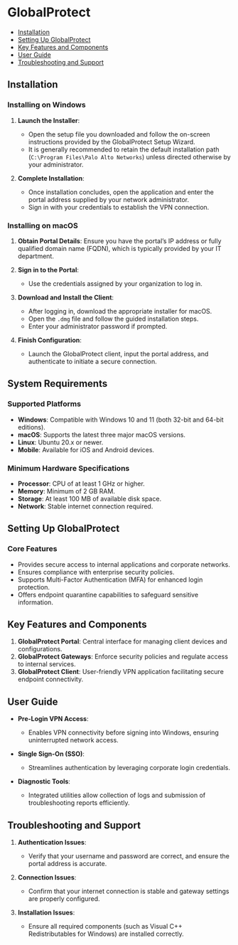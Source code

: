 # GlobalProtect

* [Installation](#installation)
* [Setting Up GlobalProtect](#setting-up-globalprotect)
* [Key Features and Components](#key-features-and-components)
* [User Guide](#user-guide)
* [Troubleshooting and Support](#troubleshooting-and-support)

## Installation

### Installing on Windows

1. **Launch the Installer**:

   * Open the setup file you downloaded and follow the on-screen instructions provided by the GlobalProtect Setup Wizard.
   * It is generally recommended to retain the default installation path (`C:\Program Files\Palo Alto Networks`) unless directed otherwise by your administrator.

2. **Complete Installation**:

   * Once installation concludes, open the application and enter the portal address supplied by your network administrator.
   * Sign in with your credentials to establish the VPN connection.

### Installing on macOS

1. **Obtain Portal Details**:
   Ensure you have the portal’s IP address or fully qualified domain name (FQDN), which is typically provided by your IT department.

2. **Sign in to the Portal**:

   * Use the credentials assigned by your organization to log in.

3. **Download and Install the Client**:

   * After logging in, download the appropriate installer for macOS.
   * Open the `.dmg` file and follow the guided installation steps.
   * Enter your administrator password if prompted.

4. **Finish Configuration**:

   * Launch the GlobalProtect client, input the portal address, and authenticate to initiate a secure connection.

## System Requirements

### Supported Platforms

* **Windows**: Compatible with Windows 10 and 11 (both 32-bit and 64-bit editions).
* **macOS**: Supports the latest three major macOS versions.
* **Linux**: Ubuntu 20.x or newer.
* **Mobile**: Available for iOS and Android devices.

### Minimum Hardware Specifications

* **Processor**: CPU of at least 1 GHz or higher.
* **Memory**: Minimum of 2 GB RAM.
* **Storage**: At least 100 MB of available disk space.
* **Network**: Stable internet connection required.

## Setting Up GlobalProtect

### Core Features

* Provides secure access to internal applications and corporate networks.
* Ensures compliance with enterprise security policies.
* Supports Multi-Factor Authentication (MFA) for enhanced login protection.
* Offers endpoint quarantine capabilities to safeguard sensitive information.

## Key Features and Components

1. **GlobalProtect Portal**: Central interface for managing client devices and configurations.
2. **GlobalProtect Gateways**: Enforce security policies and regulate access to internal services.
3. **GlobalProtect Client**: User-friendly VPN application facilitating secure endpoint connectivity.

## User Guide

* **Pre-Login VPN Access**:

  * Enables VPN connectivity before signing into Windows, ensuring uninterrupted network access.

* **Single Sign-On (SSO)**:

  * Streamlines authentication by leveraging corporate login credentials.

* **Diagnostic Tools**:

  * Integrated utilities allow collection of logs and submission of troubleshooting reports efficiently.

## Troubleshooting and Support

1. **Authentication Issues**:

   * Verify that your username and password are correct, and ensure the portal address is accurate.

2. **Connection Issues**:

   * Confirm that your internet connection is stable and gateway settings are properly configured.

3. **Installation Issues**:

   * Ensure all required components (such as Visual C++ Redistributables for Windows) are installed correctly.
